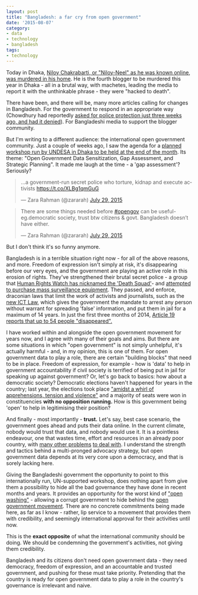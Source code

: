 ```yaml
---
layout: post
title: "Bangladesh: a far cry from open government"
date: '2015-08-07'
category:
- data
- technology
- bangladesh
tags:
- technology
---
```


Today in Dhaka, [Niloy Chakrabarti, or "Niloy-Neel" as he was known online, was murdered in his home](http://www.theguardian.com/world/2015/aug/07/machete-gang-kills-secular-bangladeshi-blogger-niloy-chakrabarti). He is the fourth blogger to be murdered this year in Dhaka - all in a brutal way, with machetes, leading the media to report it with the unthinkable phrase - they were "hacked to death". 

There have been, and there will be, many more articles calling for changes in Bangladesh. For the government to respond in an appropriate way (Chowdhury had reportedly [asked for police protection just three weeks ago, and had it denied](http://www.theguardian.com/world/2015/aug/07/machete-gang-kills-secular-bangladeshi-blogger-niloy-chakrabarti)). For Bangladeshi media to support the blogger community.

But I'm writing to a different audience: the international open government community. Just a couple of weeks ago, I saw the agenda for a [planned workshop run by UNDESA in Dhaka to be held at the end of the month](http://www.unpan.org/OGD-NCDW-Bangladesh). Its theme: "Open Government Data Sensitization, Gap Assessment, and Strategic Planning". It made me laugh at the time - a 'gap assessment'? Seriously? 

<!--more-->

<blockquote class="twitter-tweet" lang="en"><p lang="en" dir="ltr">…a government-run secret police who torture, kidnap and execute activists <a href="https://t.co/XLBg1qmGuG">https://t.co/XLBg1qmGuG</a></p>&mdash; Zara Rahman (@zararah) <a href="https://twitter.com/zararah/status/626394506192142336">July 29, 2015</a></blockquote>
<script async src="//platform.twitter.com/widgets.js" charset="utf-8"></script>

<blockquote class="twitter-tweet" lang="en"><p lang="en" dir="ltr">There are some things needed before <a href="https://twitter.com/hashtag/opengov?src=hash">#opengov</a> can be useful-eg.democratic society, trust btw citizens &amp; govt. Bangladesh doesn’t have either.</p>&mdash; Zara Rahman (@zararah) <a href="https://twitter.com/zararah/status/626396851047133184">July 29, 2015</a></blockquote>
<script async src="//platform.twitter.com/widgets.js" charset="utf-8"></script>

But I don't think it's so funny anymore.

Bangladesh is in a terrible situation right now - for all of the above reasons, and more. Freedom of expression isn't simply at risk, it's disappearing before our very eyes, and the government are playing an active role in this erosion of rights. They've strengthened their brutal secret police - a group that [Human Rights Watch has nicknamed the 'Death Squad'](https://www.hrw.org/news/2014/07/20/bangladesh-disband-death-squad)- and [attempted to purchase mass surveillance equipment](https://www.privacyinternational.org/?q=node/427). They passed, and enforce, draconian laws that limit the work of activists and journalists, such as the [new ICT Law](http://www.fnpk.org/bangladesh-new-ict-law-curtails-free-speech-online/), which gives the government the mandate to arrest any person without warrant for spreading 'false' information, and put them in jail for a maximum of 14 years. In just the first three months of 2014, [Article 19 reports that up to 54 people "disappeared".](https://www.article19.org/resources.php/resource/37943/en/freedom-of-expression-in-bangladesh-2014)

I have worked within and alongside the open government movement for years now, and I agree with many of their goals and aims. But there are some situations in which "open government" is not simply unhelpful, it's actually harmful - and, in my opinion, this is one of them. For open government data to play a role, there are certain "building blocks" that need to be in place. Freedom of expression, for example - how is 'data' to help in government accountability if civil society is terrified of being put in jail for speaking up against government? Or, let's go back to basics: how about a democratic society? Democratic elections haven't happened for years in the country; last year, the elections took place ["amidst a whirl of apprehensions, tension and violence"](https://www.article19.org/resources.php/resource/37943/en/freedom-of-expression-in-bangladesh-2014) and a majority of seats were won in constituencies **with no opposition running.** How is this government being 'open' to help in legitimising their position?

And finally - most importantly - **trust.** Let's say, best case scenario, the government goes ahead and puts their data online. In the current climate, nobody would trust that data, and nobody would use it. It is a pointless endeavour, one that wastes time, effort and resources in an already poor country, with [many other problems](http://www.theguardian.com/global-development/2015/apr/23/rana-plaza-bangladesh-factory-tragedy-little-changed) [to deal with](http://www.pathwaytoparis.org/dhaka-refugees). I understand the strength and tactics behind a multi-pronged advocacy strategy, but open government data depends at its very core upon a democracy, and that is sorely lacking here.

Giving the Bangladeshi government the opportunity to point to this internationally run, UN-supported workshop, does nothing apart from give them a possibility to hide all the bad governance they have done in recent months and years. It provides an opportunity for the worst kind of ["open washing"](http://blog.okfn.org/2014/03/10/open-washing-the-difference-between-opening-your-data-and-simply-making-them-available/) - allowing a corrupt government to hide behind the [open government movement](http://www.opengovpartnership.org/). There are no concrete commitments being made here, as far as I know - rather, lip service to a movement that provides them with credibility, and seemingly international approval for their activities until now. 

This is the **exact opposite** of what the international community should be doing. We should be condemning the government's activities, not giving them credibility.

Bangladesh and its citizens don't need open government data - they need democracy, freedom of expression, and an accountable and trusted government, and pushing for these must take priority. Pretending that the country is ready for open government data to play a role in the country's governance is irrelevant and naive. 
